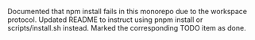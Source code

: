 Documented that npm install fails in this monorepo due to the workspace protocol.
Updated README to instruct using pnpm install or scripts/install.sh instead.
Marked the corresponding TODO item as done.
